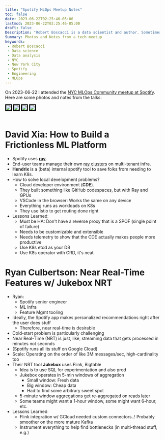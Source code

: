 ```yaml
---
title: "Spotify MLOps Meetup Notes"
toc: false
date: 2023-06-22T02:25:46-05:00
lastmod: 2023-06-22T02:25:46-05:00
draft: false
Description: "Robert Boscacci is a data scientist and author. Sometimes he does freelance data analysis work. If you need some business data analyzed, you might consider hitting him up." # Keep to 150-160 chars
Summary: Photos and Notes from a tech meetup
keywords:
 - Robert Boscacci
 - Data science
 - Data analysis
 - NYC
 - New York City
 - Spotify
 - Engineering
 - MLOps
---
```


<link rel="stylesheet" href="/css/custom.css">

On 2023-06-22 I attended the [NYC MLOps Community meetup at Spotify](https://mlops.community/event/nyc-mlops-community-meetup-spotify). Here are some photos and notes from the talks:

<div class="image-grid">
 <!-- Image with link -->
 <img src="https://live.staticflickr.com/65535/52995898729_8996897933_k.jpg"
 style="border: 3px solid black;"/>
 <img src="https://live.staticflickr.com/65535/52995758576_898b4743c8_k.jpg"
 style="border: 3px solid black;"/>
 <!-- Image with link -->
 <img src="https://live.staticflickr.com/65535/52996122560_3b1d70dfa6_k.jpg"
 style="border: 3px solid black;"/>
 <!-- Image with link -->
 <img src="https://live.staticflickr.com/65535/52995153352_e043ef2521_k.jpg"
 style="border: 3px solid black;"/>
</div>

<br/>

# David Xia: How to Build a Frictionless ML Platform

* Spotify uses [**ray**](https://www.ray.io/).
* End-user teams manage their own [ray clusters](https://engineering.atspotify.com/2023/02/unleashing-ml-innovation-at-spotify-with-ray/) on multi-tenant infra.
* **Hendrix** is a (beta) internal spotify tool to save folks from needing to learn K8s.
* How to solve local development problems?
  * Cloud developer environment (**CDE**).
  * They built something like GitHub codespaces, but with Ray and GPUs
  * VSCode in the browser: Works the same on any device
  * Everything runs as workloads on K8s
  * They use Istio to get routing done right
* Lessons Learned:
  * Must be HA: Don't have a reverse proxy that is a SPOF (single point of failure)
  * Needs to be customizable and extensible
  * Needs telemetry to show that the CDE actually makes people more productive
  * Use K8s etcd as your DB
  * Use K8s operator with CRD, it's neat

# Ryan Culbertson: Near Real-Time Features w/ Jukebox NRT

* Ryan:
  * Spotify senior engineer
  * ML Infra
  * Feature Mgmt tooling
* Ideally, the Spotify app makes personalized recommendations right after the user does stuff
  * Therefore, near real-time is desirable
* Cold-start problem is particularly challenging
* Near Real-Time (NRT) is just, like, streaming data that gets processed in minutes not seconds
* (Spotify runs all its stuff on Google Cloud)
* Scale: Operating on the order of like 3M messages/sec, high-cardinality too
* Their NRT tool **Jukebox** uses Flink, Bigtable
  * Idea is to use SQL for experimentation and also prod
  * Jukebox operates in 5-min windows of aggregation
    * Small window: Fresh data
    * Big window: Cheap data
    * Had to find some arbitrary sweet spot
  * 5-minute window aggregations get re-aggregated on reads later
  * Some teams might want a 1-hour window, some might want 6-hour, etc.
* Lessons Learned:
  * Flink integration w/ GCloud needed custom connectors..! Probably smoother on the more mature Kafka
  * Instrument everything to help find bottlenecks (in multi-thread stuff, e.g.)
